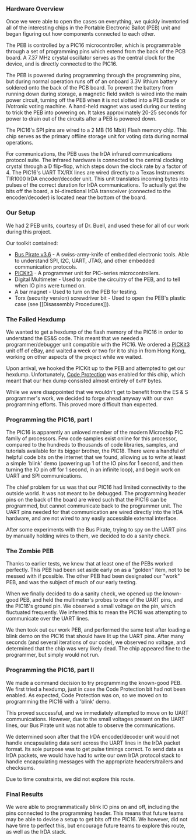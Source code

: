 ### Hardware Overview

Once we were able to open the cases on everything, we quickly inventoried all of the interesting chips in the Portable Electronic Ballot (PEB) unit and began figuring out how components connected to each other.

The PEB is controlled by a PIC16 microcontroller, which is programmable through a set of programming pins which extend from the back of the PCB board.  A 7.37 MHz crystal oscillator serves as the central clock for the device, and is directly connected to the PIC16.

The PEB is powered during programming through the programming pins, but during normal operation runs off of an onboard 3.3V lithium battery soldered onto the back of the PCB board. To prevent the battery from running down during storage, a magnetic field switch is wired into the main power circuit, turning off the PEB when it is not slotted into a PEB cradle or iVotronic voting machine. A hand-held magnet was used during our testing to trick the PEB into powering on. It takes approximately 20-25 seconds for power to drain out of the circuits after a PEB is powered down.

The PIC16's SPI pins are wired to a 2 MB (16 Mbit) Flash memory chip. This chip serves as the primary offline storage unit for voting data during normal operations.

For communications, the PEB uses the IrDA infrared communications protocol suite. The infrared hardware is connected to the central clocking crystal through a D flip-flop, which steps down the clock rate by a factor of 4. The PIC16's UART TX/RX lines are wired directly to a Texas Instruments TIR1000 IrDA encoder/decoder unit. This unit translates incoming bytes into pulses of the correct duration for IrDA communications. To actually get the bits off the board, a bi-directional IrDA transceiver (connected to the encoder/decoder) is located near the bottom of the board.

### Our Setup

We had 2 PEB units, courtesy of Dr. Buell, and used these for all of our work during this project.

Our toolkit contained:

 - [Bus Pirate v3.6](http://dangerousprototypes.com/docs/Bus_Pirate) - A swiss-army-knife of embedded electronic tools. Able to understand SPI, I2C, UART, JTAG, and other embedded communication protocols.
 - [PICKit3](https://en.wikipedia.org/wiki/PICKit) - A programmer unit for PIC-series microcontrollers.
 - Digital Multimeter - Used to probe the circuitry of the PEB, and to tell when IO pins were turned on.
 - A bar magnet - Used to turn on the PEB for testing.
 - Torx (security version) screwdriver bit - Used to open the PEB's plastic case (see [[Disassembly Procedures]]).


### The Failed Hexdump

We wanted to get a hexdump of the flash memory of the PIC16 in order to understand the ES&S code. This meant that we needed a programmer/debugger unit compatible with the PIC16. We ordered a [PICKit3][pickit] unit off of eBay, and waited a week or two for it to ship in from Hong Kong, working on other aspects of the project while we waited.

   [pickit]: https://en.wikipedia.org/wiki/PICKit

Upon arrival, we hooked the PICKit up to the PEB and attempted to get our hexdump. Unfortunately, [Code Protection][wikipedia-code-protection] was enabled for this chip, which meant that our hex dump consisted almost entirely of `0xFF` bytes.

   [wikipedia-code-protection]: https://en.wikipedia.org/wiki/Code_protection

While we were disappointed that we wouldn't get to benefit from the ES & S programmer's work, we decided to forge ahead anyway with our own programming efforts. This proved more difficult than expected.


### Programming the PIC16, part I

The PIC16 is apparently an unloved member of the modern Microchip PIC family of processors. Few code samples exist online for this processor, compared to the hundreds to thousands of code libraries, samples, and tutorials available for its bigger brother, the PIC18. There were a handful of helpful code bits on the internet that we found, allowing us to write at least a simple 'blink' demo (powering up 1 of the IO pins for 1 second, and then turning the IO pin off for 1 second, in an infinite loop), and begin work on UART and SPI communications.

The chief problem for us was that our PIC16 had limited connectivity to the outside world. It was not meant to be debugged. The programming header pins on the back of the board are wired such that the PIC16 can be programmed, but cannot communicate back to the programmer unit. The UART pins needed for that communication are wired directly into the IrDA hardware, and are not wired to any easily accessible external interface. 

After some experiments with the Bus Pirate, trying to spy on the UART pins by manually holding wires to them, we decided to do a sanity check.


### The Zombie PEB

Thanks to earlier tests, we knew that at least one of the PEBs worked perfectly. This PEB had been set aside early on as a "golden" item, not to be messed with if possible. The other PEB had been designated our "work" PEB, and was the subject of much of our early testing.

When we finally decided to do a sanity check, we opened up the known-good PEB, and held the multimeter's probes to one of the UART pins, and the PIC16's ground pin. We observed a small voltage on the pin, which fluctuated frequently. We inferred this to mean the PIC16 was attempting to communicate over the UART lines.

We then took out our work PEB, and performed the same test after loading a blink demo on the PIC16 that should have lit up the UART pins. After many seconds (and several iterations of our code), we observed no voltage, and determined that the chip was very likely dead. The chip appeared fine to the programmer, but simply would not run.


### Programming the PIC16, part II

We made a command decision to try programming the known-good PEB. We first tried a hexdump, just in case the Code Protection bit had not been enabled. As expected, Code Protection was on, so we moved on to programming the PIC16 with a 'blink' demo.

This proved successful, and we immediately attempted to move on to UART communications. However, due to the small voltages present on the UART lines, our Bus Pirate unit was not able to observe the communications.

We determined soon after that the IrDA encoder/decoder unit would not handle encapsulating data sent across the UART lines in the IrDA packet format. Its sole purpose was to get pulse timings correct. To send data as IrDA packets, we would have had to write our own IrDA protocol stack to handle encapsulating messages with the appropriate headers/trailers and checksums.

Due to time constraints, we did not explore this route.


### Final Results

We were able to programmatically blink IO pins on and off, including the pins connected to the programming header. This means that future teams may be able to devise a setup to get bits off the PIC16. We however, did not have time to perfect this, but encourage future teams to explore this route, as well as the IrDA stack.
